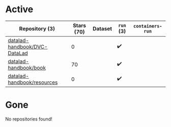 # Active
| Repository (3) | Stars (70) | Dataset | `run` (3) | `containers-run` |
| --- | --- | --- | --- | --- |
| [datalad-handbook/DVC-DataLad](https://github.com/datalad-handbook/DVC-DataLad) | 0 |  | :heavy_check_mark: |  |
| [datalad-handbook/book](https://github.com/datalad-handbook/book) | 70 |  | :heavy_check_mark: |  |
| [datalad-handbook/resources](https://github.com/datalad-handbook/resources) | 0 |  | :heavy_check_mark: |  |

# Gone
No repositories found!
